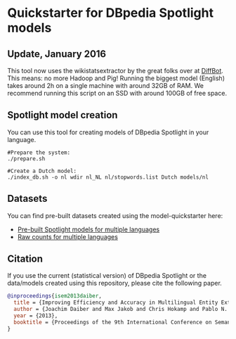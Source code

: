 Quickstarter for DBpedia Spotlight models
===================================================

## Update, January 2016

This tool now uses the wikistatsextractor by the great folks over at [DiffBot](https://www.diffbot.com/). This means: no more Hadoop and Pig! Running the biggest model (English) takes around 2h on a single machine with around 32GB of RAM. We recommend running this script on an SSD with around 100GB of free space.

## Spotlight model creation

You can use this tool for creating models of DBpedia Spotlight in your language.


    #Prepare the system:
    ./prepare.sh
    
    #Create a Dutch model:
    ./index_db.sh -o nl wdir nl_NL nl/stopwords.list Dutch models/nl

    
## Datasets

You can find pre-built datasets created using the model-quickstarter here:

- [Pre-built Spotlight models for multiple languages](http://spotlight.sztaki.hu/downloads/)
- [Raw counts for multiple languages](http://spotlight.sztaki.hu/downloads/raw)


## Citation

If you use the current (statistical version) of DBpedia Spotlight or the data/models created using this repository, please cite the following paper.

```bibtex
@inproceedings{isem2013daiber,
  title = {Improving Efficiency and Accuracy in Multilingual Entity Extraction},
  author = {Joachim Daiber and Max Jakob and Chris Hokamp and Pablo N. Mendes},
  year = {2013},
  booktitle = {Proceedings of the 9th International Conference on Semantic Systems (I-Semantics)}
}
```
